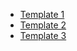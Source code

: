- [Template 1](./PULL_REQUEST_TEMPLATE/Codereview.md)
- [Template 2](./PULL_REQUEST_TEMPLATE/TestPlan.md)
- [Template 3](./PULL_REQUEST_TEMPLATE/TestCase.md)

